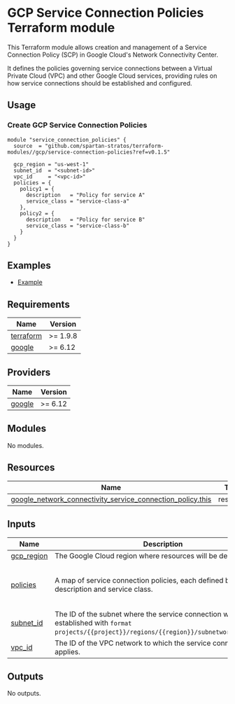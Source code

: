 # GCP Service Connection Policies Terraform module

This Terraform module allows creation and management of a Service Connection Policy (SCP) in Google Cloud's Network Connectivity Center.

It defines the policies governing service connections between a Virtual Private Cloud (VPC) and other Google Cloud services, providing rules on how service connections should be established and configured.

## Usage
### Create GCP Service Connection Policies
```hcl
module "service_connection_policies" {
  source  = "github.com/spartan-stratos/terraform-modules//gcp/service-connection-policies?ref=v0.1.5"
  
  gcp_region = "us-west-1"
  subnet_id  = "<subnet-id>"
  vpc_id     = "<vpc-id>"
  policies = {
    policy1 = {
      description   = "Policy for service A"
      service_class = "service-class-a"
    },
    policy2 = {
      description   = "Policy for service B"
      service_class = "service-class-b"
    }
  }
}
```

## Examples
- [Example](./examples/complete/)

<!-- BEGIN_TF_DOCS -->
## Requirements

| Name | Version |
|------|---------|
| <a name="requirement_terraform"></a> [terraform](#requirement\_terraform) | \>= 1.9.8 |
| <a name="requirement_google"></a> [google](#requirement\_google) | \>= 6.12 |

## Providers

| Name | Version |
|------|---------|
| <a name="provider_google"></a> [google](#provider\_google) | \>= 6.12 |

## Modules

No modules.

## Resources

| Name | Type |
|------|------|
| [google_network_connectivity_service_connection_policy.this](https://registry.terraform.io/providers/hashicorp/google/latest/docs/resources/network_connectivity_service_connection_policy) | resource |

## Inputs

| Name | Description | Type | Default | Required |
|------|-------------|------|---------|:--------:|
| <a name="input_gcp_region"></a> [gcp\_region](#input\_gcp\_region) | The Google Cloud region where resources will be deployed. | `string` | n/a | yes |
| <a name="input_policies"></a> [policies](#input\_policies) | A map of service connection policies, each defined by a description and service class. | <pre>map(object({<br/>    description   = string<br/>    service_class = string<br/>  }))</pre> | `{}` | no |
| <a name="input_subnet_id"></a> [subnet\_id](#input\_subnet\_id) | The ID of the subnet where the service connection will be established with `format projects/{{project}}/regions/{{region}}/subnetworks/{{name}}`. | `string` | n/a | yes |
| <a name="input_vpc_id"></a> [vpc\_id](#input\_vpc\_id) | The ID of the VPC network to which the service connection policy applies. | `string` | n/a | yes |

## Outputs

No outputs.
<!-- END_TF_DOCS -->